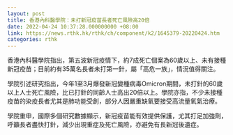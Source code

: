 ```yaml
---
layout: post
title: 香港內科醫學院：未打新冠疫苗長者死亡風險高20倍
date: 2022-04-24 10:37:28.000000000 +08:00
link: https://news.rthk.hk/rthk/ch/component/k2/1645379-20220424.htm
categories: rthk
---
```


香港內科醫學院指出，第五波新冠疫情下，約7成死亡個案為60歲以上、未有接種新冠疫苗；目前約有35萬名長者未打第一針，屬「高危一族」，情況值得關注。

學院引述研究指出，今年1至3月爆發新冠變種病毒Omicron期間，未打針的60歲以上人士死亡風險，比已打針的同齡人士高出20倍以上。學院亦指，不少未接種疫苗的染疫長者尤其是肺功能受創，部分人因嚴重缺氧要接受高流量氧氣治療。

學院重申，國際多個研究數據顯示，新冠疫苗能有效提供保護，尤其打足加強劑，呼籲長者盡快打針，減少出現重症及死亡風險，亦避免有長新冠後遺症。
